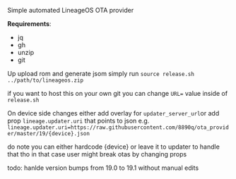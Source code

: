 Simple automated LineageOS OTA provider 

**Requirements**: 
- jq
- gh
- unzip
- git


Up upload rom and generate jsom simply run 
```source release.sh ../path/to/lineageos.zip```

if you want to host this on your own git you can change ```URL=``` value inside of ```release.sh```

On device side changes either add overlay for `updater_server_url`or add prop ```lineage.updater.uri```  that points to json 
e.g. ```lineage.updater.uri=https://raw.githubusercontent.com/8890q/ota_provider/master/19/{device}.json```

do note you can either hardcode {device} or leave it to updater to handle that tho in that case user might break otas by changing props


todo: hanlde version bumps from 19.0 to 19.1 without manual edits
